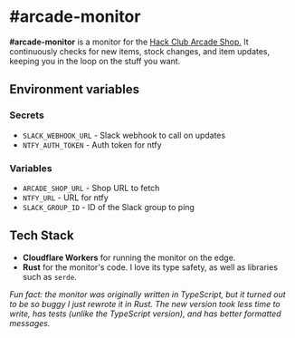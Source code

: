 # \#arcade-monitor

**\#arcade-monitor** is a monitor for the [Hack Club Arcade Shop.](https://hackclub.com/arcade/shop/) It continuously checks for new items, stock changes, and item updates, keeping you in the loop on the stuff you want.

## Environment variables
### Secrets
- `SLACK_WEBHOOK_URL` - Slack webhook to call on updates
- `NTFY_AUTH_TOKEN` - Auth token for ntfy

### Variables
- `ARCADE_SHOP_URL` - Shop URL to fetch
- `NTFY_URL` - URL for ntfy
- `SLACK_GROUP_ID` - ID of the Slack group to ping

## Tech Stack
- **Cloudflare Workers** for running the monitor on the edge.
- **Rust** for the monitor's code. I love its type safety, as well as libraries such as `serde`.

_Fun fact: the monitor was originally written in TypeScript, but it turned out to be so buggy I just rewrote it in Rust. The new version took less time to write, has tests (unlike the TypeScript version), and has better formatted messages._
